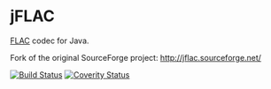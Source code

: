 # jFLAC

[FLAC](https://xiph.org/flac/) codec for Java.

Fork of the original SourceForge project: http://jflac.sourceforge.net/

[![Build Status](https://travis-ci.org/nguillaumin/jflac.svg)](https://travis-ci.org/nguillaumin/jflac)
[![Coverity Status](https://scan.coverity.com/projects/10205/badge.svg)](https://scan.coverity.com/projects/nguillaumin-jflac)
